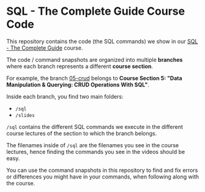 # SQL - The Complete Guide Course Code

This repository contains the code (the SQL commands) we show in our [SQL - The Complete Guide](https://acad.link/sql) course.

The code / command snapshots are organized into multiple **branches** where each branch represents a different **course section**.

For example, the branch [05-crud](/academind/sql-complete-guide-code/tree/05-crud) belongs to **Course Section 5: "Data Manipulation & Querying: CRUD Operations With SQL"**.

Inside each branch, you find two main folders:

- `/sql`
- `/slides`

`/sql` contains the different SQL commands we execute in the different course lectures of the section to which the branch belongs.

The filenames inside of `/sql` are the filenames you see in the course lectures, hence finding the commands you see in the videos should be easy. 

You can use the command snapshots in this repository to find and fix errors or differences you might have in your commands, when following along with the course.
